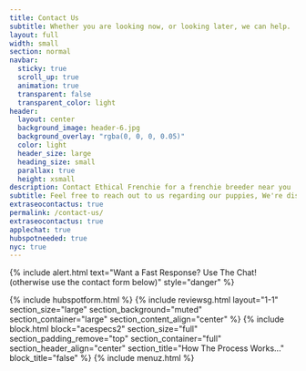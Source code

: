 ```yaml
---
title: Contact Us
subtitle: Whether you are looking now, or looking later, we can help.
layout: full
width: small
section: normal
navbar:
  sticky: true
  scroll_up: true
  animation: true
  transparent: false
  transparent_color: light
header:
  layout: center
  background_image: header-6.jpg
  background_overlay: "rgba(0, 0, 0, 0.05)"
  color: light
  header_size: large
  heading_size: small
  parallax: true
  height: xsmall
description: Contact Ethical Frenchie for a frenchie breeder near you
subtitle: Feel free to reach out to us regarding our puppies, We're disrupting the traditional petstore model, one frenchie at a time.
extraseocontactus: true
permalink: /contact-us/
extraseocontactus: true
applechat: true
hubspotneeded: true
nyc: true
---
```


{% include alert.html text="Want a Fast Response? Use The Chat! (otherwise use the contact form below)" style="danger" %}
<div
    class="apple-business-chat-banner-container"
    data-apple-business-id="aea0f1e1-d35e-4943-a9f1-141bc4d2db78"
    data-apple-business-phone="+12127390182"
    data-apple-banner-cta="Imessage Us!"
    data-apple-banner-context="If you have an Iphone you'll see the chat, ID, if not you'll only see the phone icon"
    data-apple-banner-rounded-corners="false"
></div>
{% include hubspotform.html %}
{% include reviewsg.html layout="1-1" section_size="large" section_background="muted" section_container="large" section_content_align="center" %}
 {% include block.html block="acespecs2" section_size="full" section_padding_remove="top" section_container="full" section_header_align="center" section_title="How The Process Works..." block_title="false" %} {% include menuz.html %}

